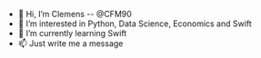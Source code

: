 - 👋 Hi, I’m Clemens -- @CFM90
- 👀 I’m interested in Python, Data Science, Economics and Swift
- 🌱 I’m currently learning Swift
- 📫 Just write me a message

<!---
CFM90/CFM90 is a ✨ special ✨ repository because its `README.md` (this file) appears on your GitHub profile.
You can click the Preview link to take a look at your changes.
--->
